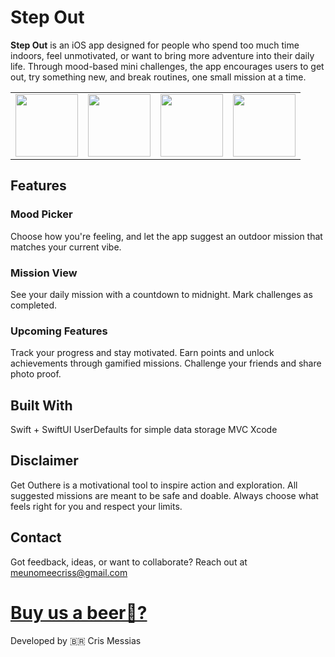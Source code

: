 # Step Out

**Step Out** is an iOS app designed for people who spend too much time indoors, feel unmotivated, or want to bring more adventure into their daily life. Through mood-based mini challenges, the app encourages users to get out, try something new, and break routines, one small mission at a time.


<p align="center">
  <table>
    <tr>
    <td><img src="https://github.com/user-attachments/assets/01f43253-a25a-46e5-b9af-50abb85c58df" height="100"></td>
    <td><img src="https://github.com/user-attachments/assets/5f57703c-617e-48e3-8b07-6c3cbccef69f" height="100"></td>
    <td><img src="https://github.com/user-attachments/assets/df1330be-88ac-497a-8002-42914e0dcb58" height="100"></td>
    <td><img src="https://github.com/user-attachments/assets/19516009-8dfb-4e62-86d8-b66591054df2" height="100"></td>        
   </tr>
  </table>
</p>



## Features
### Mood Picker

Choose how you're feeling, and let the app suggest an outdoor mission that matches your current vibe.

### Mission View

See your daily mission with a countdown to midnight.
Mark challenges as completed.

### Upcoming Features
Track your progress and stay motivated.
Earn points and unlock achievements through gamified missions.
Challenge your friends and share photo proof.

## Built With
Swift + SwiftUI
UserDefaults for simple data storage
MVC
Xcode

## Disclaimer
Get Outhere is a motivational tool to inspire action and exploration. All suggested missions are meant to be safe and doable. Always choose what feels right for you and respect your limits.

## Contact
Got feedback, ideas, or want to collaborate? Reach out at [meunomeecriss@gmail.com](mailto:meunomeecriss@gmail.com)
# [Buy us a beer🍻?](https://www.buymeacoffee.com/meunomeecris)

Developed by 🇧🇷 Cris Messias

